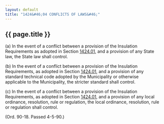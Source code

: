 ```yaml
---
layout: default 
title: "1424&#46;04 CONFLICTS OF LAWS&#46;"
---
```


{{ page.title }}
----------------

​(a) In the event of a conflict between a provision of the Insulation
Requirements as adopted in Section [1424.01](56ddc479.html), and a
provision of any State law, the State law shall control.

​(b) In the event of a conflict between a provision of the Insulation
Requirements, as adopted in Section [1424.01](56ddc479.html), and a
provision of any standard technical code adopted by the Municipality or
otherwise applicable to the Municipality, the stricter standard shall
control.

​(c) In the event of a conflict between a provision of the Insulation
Requirements, as adopted in Section [1424.01](56ddc479.html), and a
provision of any local ordinance, resolution, rule or regulation, the
local ordinance, resolution, rule or regulation shall control.

(Ord. 90-18. Passed 4-5-90.)
